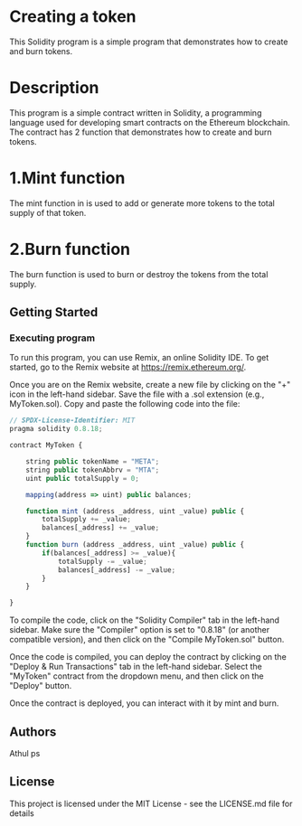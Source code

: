 # Creating a token

This Solidity program is a simple program that demonstrates how to create and burn tokens.

# Description
This program is a simple contract written in Solidity, a programming language used for developing smart contracts on the Ethereum blockchain. The contract has 2 function that demonstrates how to create and burn tokens.
  # 1.Mint function
  The mint function in is used to add or generate more tokens to the total supply of that token.
  
  # 2.Burn function
  The burn function is used to burn or destroy the tokens from the total supply.
  
## Getting Started

### Executing program
To run this program, you can use Remix, an online Solidity IDE. To get started, go to the Remix website at https://remix.ethereum.org/.

Once you are on the Remix website, create a new file by clicking on the "+" icon in the left-hand sidebar. Save the file with a .sol extension (e.g., MyToken.sol). Copy and paste the following code into the file:

```javascript
// SPDX-License-Identifier: MIT
pragma solidity 0.8.18;

contract MyToken {

    string public tokenName = "META";
    string public tokenAbbrv = "MTA";
    uint public totalSupply = 0;

    mapping(address => uint) public balances;

    function mint (address _address, uint _value) public {
        totalSupply += _value;
        balances[_address] += _value;
    }
    function burn (address _address, uint _value) public {
        if(balances[_address] >= _value){
            totalSupply -= _value;
            balances[_address] -= _value;
        }
    }

}
```
To compile the code, click on the "Solidity Compiler" tab in the left-hand sidebar. Make sure the "Compiler" option is set to "0.8.18" (or another compatible version), and then click on the "Compile MyToken.sol" button.

Once the code is compiled, you can deploy the contract by clicking on the "Deploy & Run Transactions" tab in the left-hand sidebar. Select the "MyToken" contract from the dropdown menu, and then click on the "Deploy" button.

Once the contract is deployed, you can interact with it by mint and burn.

## Authors
Athul ps

## License
This project is licensed under the MIT License - see the LICENSE.md file for details
